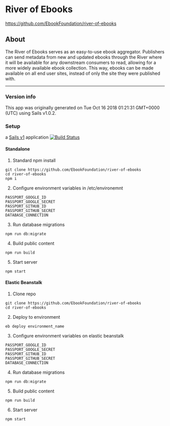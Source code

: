 # River of Ebooks
https://github.com/EbookFoundation/river-of-ebooks

## About
The River of Ebooks serves as an easy-to-use ebook aggregator. Publishers can send metadata from new and updated ebooks through the River where it will be available for any downstream consumers to read, allowing for a more widely available ebook collection. This way, ebooks can be made available on all end user sites, instead of only the site they were published with.

-----

### Version info
This app was originally generated on Tue Oct 16 2018 01:21:31 GMT+0000 (UTC) using Sails v1.0.2.
<!-- Internally, Sails used [`sails-generate@1.15.28`](https://github.com/balderdashy/sails-generate/tree/v1.15.28/lib/core-generators/new). -->

### Setup
a [Sails v1](https://sailsjs.com) application
[![Build Status](https://travis-ci.org/miacona96/RoE-pipe.svg?branch=master)](https://travis-ci.org/miacona96/RoE-pipe)

#### Standalone

1. Standard npm install
```
git clone https://github.com/EbookFoundation/river-of-ebooks
cd river-of-ebooks
npm i
```

2. Configure environment variables in /etc/environemnt
```
PASSPORT_GOOGLE_ID
PASSPORT_GOOGLE_SECRET
PASSPORT_GITHUB_ID
PASSPORT_GITHUB_SECRET
DATABASE_CONNECTION
```

3. Run database migrations
```
npm run db:migrate
```

4. Build public content
```
npm run build
```

5. Start server
```
npm start
```

#### Elastic Beanstalk

1. Clone repo
```
git clone https://github.com/EbookFoundation/river-of-ebooks
cd river-of-ebooks
```

2. Deploy to environment
```
eb deploy environment_name
```

3. Configure environment variables on elastic beanstalk
```
PASSPORT_GOOGLE_ID
PASSPORT_GOOGLE_SECRET
PASSPORT_GITHUB_ID
PASSPORT_GITHUB_SECRET
DATABASE_CONNECTION
```

4. Run database migrations
```
npm run db:migrate
```

5. Build public content
```
npm run build
```

6. Start server
```
npm start
```
